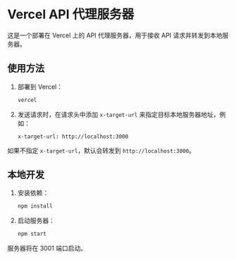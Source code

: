 # Vercel API 代理服务器

这是一个部署在 Vercel 上的 API 代理服务器，用于接收 API 请求并转发到本地服务器。

## 使用方法

1. 部署到 Vercel：
   ```bash
   vercel
   ```

2. 发送请求时，在请求头中添加 `x-target-url` 来指定目标本地服务器地址，例如：
   ```
   x-target-url: http://localhost:3000
   ```

如果不指定 `x-target-url`，默认会转发到 `http://localhost:3000`。

## 本地开发

1. 安装依赖：
   ```bash
   npm install
   ```

2. 启动服务器：
   ```bash
   npm start
   ```

服务器将在 3001 端口启动。 